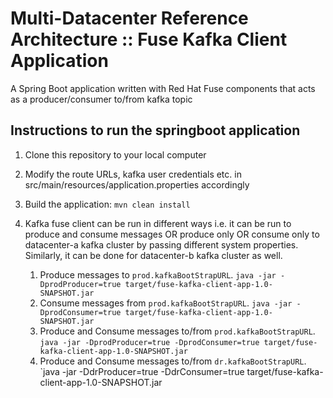 # Multi-Datacenter Reference Architecture :: Fuse Kafka Client Application
A Spring Boot application written with Red Hat Fuse components that acts as a producer/consumer to/from kafka topic

## Instructions to run the springboot application

1. Clone this repository to your local computer

1. Modify the route URLs, kafka user credentials etc. in  src/main/resources/application.properties accordingly

1. Build the application: `mvn clean install`

1. Kafka fuse client can be run in different ways i.e. it can be run to produce and consume messages OR produce only OR consume only to datacenter-a kafka cluster by passing different system properties. Similarly, it can be done for datacenter-b kafka cluster as well.
	1. Produce messages to `prod.kafkaBootStrapURL`. `java -jar -DprodProducer=true target/fuse-kafka-client-app-1.0-SNAPSHOT.jar`
    1. Consume messages from `prod.kafkaBootStrapURL`. `java -jar -DprodConsumer=true target/fuse-kafka-client-app-1.0-SNAPSHOT.jar`
    1. Produce and Consume messages to/from `prod.kafkaBootStrapURL`. `java -jar -DprodProducer=true -DprodConsumer=true target/fuse-kafka-client-app-1.0-SNAPSHOT.jar`
    1. Produce and Consume messages to/from `dr.kafkaBootStrapURL`. `java -jar -DdrProducer=true -DdrConsumer=true target/fuse-kafka-client-app-1.0-SNAPSHOT.jar